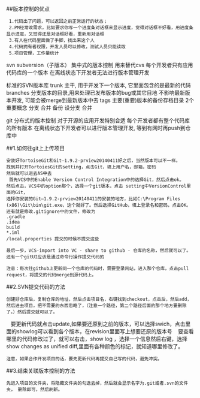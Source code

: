 ##版本控制的优点

     1.代码出了问题，可以返回之前正常运行的状态；
     2.PM经常改需求，比如要求你写一个进度条对话框来显示进度，觉得对话框不好看，用进度条显示进度，又觉得还是对话框好看，重新用对话框
     3.有人在代码里面做了手脚，找出来这个人
     4.代码拥有者权限，开发人员可以修改，测试人员只能读取
     5.项目管理，工作量统计

svn
	subversion（子版本）
	集中式的版本控制
	用来替代cvs
	每个开发者只有应用代码库的一个版本
        在离线状态下开发者无法进行版本管理开发
        
标准的SVN版本库
	trunk
		主干, 用于开发下一个版本, 它里面包含的是最新的代码
	branches
		分支版本的目录,用来处理已发布版本的bug或其它目地
		不影响最新版本开发, 可能会被merge到最新版本中去
	tags
		主要(重要)版本的备份存档目录
	2个重要概念
		分支
		合并
	备份
	设分支
	合并        
	
git
	分布式的版本控制
	对于开源的应用开发特别合适
	每个开发者都有整个代码库的所有版本
        在离线状态下开发者可以进行版本管理开发, 等到有网时再push到仓库中

##1.如何往git上上传项目

    安装好TortoiseGit和Git—1.9.2-prview20140411好之后，当然版本可以不一样。
    找到并打开TortoiesGit的setting，点击Git，填上用户名，邮箱，密码
    然后就可以进去AS中去
     首先VCS中的Enable Version Control Integration中的选择Git，然后点击ok。
    然后点击，VCS中的option那个，选择一个git版本，点击 setting中VersionControl里面的Git，
    选择你安装的Git—1.9.2-prview20140411的安装的地方，比如C:\Program Files (x86)\Git\bin\git.exe，这个就好了。然后选择GitHub，填上登录名和密码，点击OK。
    还有就是修改.gitignore中的文件，修改为
    .gradle
    .idea
    build
    *.iml
    /local.properties 提交的时候不提交这些

    最后一步，VCS-import into VC - share to github - 仓库的名称，然后就可以了。
    还有一个gitUI应该是通过命令行操作提交代码的
    
    注意：每次往github上更新同一个仓库的代码时，需要登录网站，进入那个仓库，点击pull request，将提交的代码merge到源代码上。

##2.SVN提交代码的方法

    创建好仓库后，复制仓库的地址，然后点击项目名，右键找到checkout，点击后，然后add，然后进去项目，把不需要的东西忽略了，（注意一个路径，第二个路径后面的那个地方要删除了。）然后提交就可以了。

    要更新代码就点击update,如果要还原到之前的版本，可以选择swich，点击里面的showlog可以看到各个版本，在revision里面写上想要还原的版本号
    要查看哪里的代码修改过了，就可以右击，show log ，选择一个信息然后右键，选择 show changes as unified diff,里面有各种颜色的标记，就知道哪里修改了。

    注意，如果合作开发项目的话，要先更新代码再提交自己写的代码，避免冲突。
    
##3.结束关联版本控制的方法

    先进入项目的文件夹，将隐藏文件夹的勾选去掉，然后就会显示名字为.git或者.svn的文件夹， 删除即可，然后刷新。       
